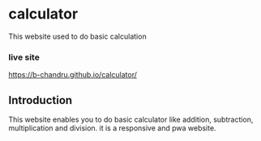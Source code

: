 # calculator

This website used to do basic  calculation

### live site

https://b-chandru.github.io/calculator/

## Introduction

 This website enables you to do basic calculator like addition, subtraction, multiplication and division.
 it is a responsive and pwa website.
